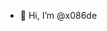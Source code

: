- 👋 Hi, I’m @x086de

<!---
x086de/x086de is a ✨ special ✨ repository because its `README.md` (this file) appears on your GitHub profile.
You can click the Preview link to take a look at your changes.
--->
